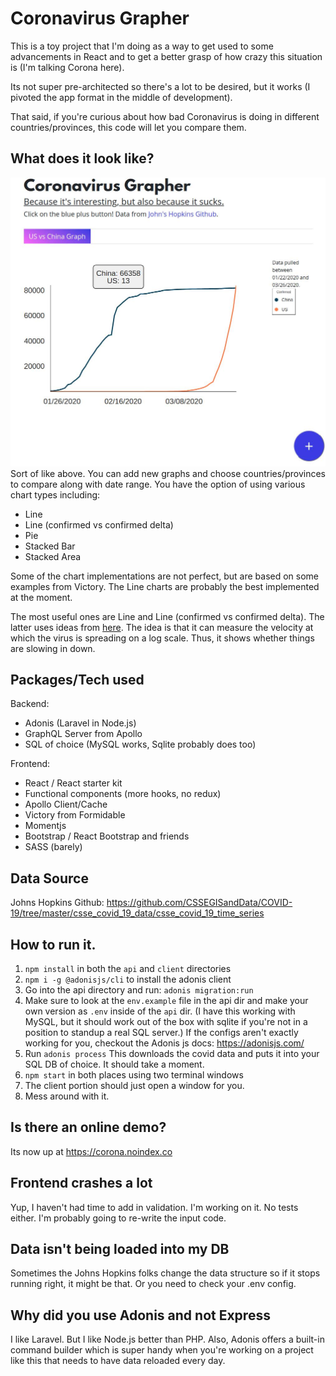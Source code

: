# Coronavirus Grapher
This is a toy project that I'm doing as a way to get used to some advancements in React and to get a better grasp of how crazy this situation is (I'm talking Corona here).

Its not super pre-architected so there's a lot to be desired, but it works (I pivoted the app format in the middle of development).

That said, if you're curious about how bad Coronavirus is doing in different countries/provinces, this code will let you compare them.

## What does it look like?
![Example Chart of US & China](https://raw.githubusercontent.com/ryuheiyokokawa/corona-grapher/master/china-us.jpg)
Sort of like above.  You can add new graphs and choose countries/provinces to compare along with date range.
You have the option of using various chart types including:
- Line
- Line (confirmed vs confirmed delta)
- Pie
- Stacked Bar
- Stacked Area

Some of the chart implementations are not perfect, but are based on some examples from Victory.
The Line charts are probably the best implemented at the moment.

The most useful ones are Line and Line (confirmed vs confirmed delta).
The latter uses ideas from [here](https://www.youtube.com/watch?v=54XLXg4fYsc).  The idea is that it can measure the velocity at which the virus is spreading on a log scale.  Thus, it shows whether things are slowing in down.


## Packages/Tech used
Backend:
- Adonis (Laravel in Node.js)
- GraphQL Server from Apollo
- SQL of choice (MySQL works, Sqlite probably does too)

Frontend:
- React / React starter kit
- Functional components (more hooks, no redux)
- Apollo Client/Cache
- Victory from Formidable
- Momentjs
- Bootstrap / React Bootstrap and friends
- SASS (barely)

## Data Source
Johns Hopkins Github: https://github.com/CSSEGISandData/COVID-19/tree/master/csse_covid_19_data/csse_covid_19_time_series

## How to run it.
1. `npm install` in both the `api` and `client` directories
2. `npm i -g @adonisjs/cli` to install the adonis client
3. Go into the api directory and run: `adonis migration:run`
4. Make sure to look at the `env.example` file in the api dir and make your own version as `.env` inside of the `api` dir.  (I have this working with MySQL, but it should work out of the box with sqlite if you're not in a position to standup a real SQL server.) If the configs aren't exactly working for you, checkout the Adonis js docs: https://adonisjs.com/
5. Run `adonis process`  This downloads the covid data and puts it into your SQL DB of choice.  It should take a moment.
6. `npm start` in both places using two terminal windows
7. The client portion should just open a window for you.
8. Mess around with it.

## Is there an online demo?
Its now up at https://corona.noindex.co

## Frontend crashes a lot
Yup, I haven't had time to add in validation.  I'm working on it.
No tests either.  I'm probably going to re-write the input code.

## Data isn't being loaded into my DB
Sometimes the Johns Hopkins folks change the data structure so if it stops running right, it might be that.  Or you need to check your .env config.

## Why did you use Adonis and not Express
I like Laravel. But I like Node.js better than PHP.
Also, Adonis offers a built-in command builder which is super handy when you're working on a project like this that needs to have data reloaded every day.